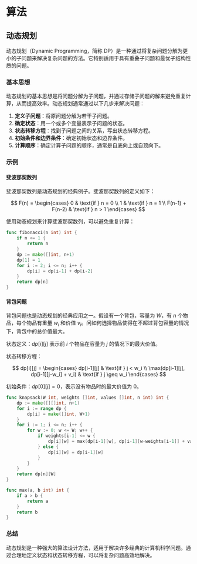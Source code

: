 # 算法

## 动态规划

<!-- notecardId: 1736497953366 -->

动态规划（Dynamic Programming，简称 DP）是一种通过将复杂问题分解为更小的子问题来解决复杂问题的方法。它特别适用于具有重叠子问题和最优子结构性质的问题。

### 基本思想

动态规划的基本思想是将问题分解为子问题，并通过存储子问题的解来避免重复计算，从而提高效率。动态规划通常通过以下几步来解决问题：

1. **定义子问题**：将原问题分解为若干子问题。
2. **确定状态**：用一个或多个变量表示子问题的状态。
3. **状态转移方程**：找到子问题之间的关系，写出状态转移方程。
4. **初始条件和边界条件**：确定初始状态和边界条件。
5. **计算顺序**：确定计算子问题的顺序，通常是自底向上或自顶向下。

### 示例

#### 斐波那契数列

斐波那契数列是动态规划的经典例子。斐波那契数列的定义如下：

$$
F(n) = \begin{cases}
0 & \text{if } n = 0 \\
1 & \text{if } n = 1 \\
F(n-1) + F(n-2) & \text{if } n > 1
\end{cases}
$$

使用动态规划来计算斐波那契数列，可以避免重复计算：

```go
func fibonacci(n int) int {
    if n <= 1 {
        return n
    }
    dp := make([]int, n+1)
    dp[1] = 1
    for i := 2; i <= n; i++ {
        dp[i] = dp[i-1] + dp[i-2]
    }
    return dp[n]
}
```

#### 背包问题

背包问题也是动态规划的经典应用之一。假设有一个背包，容量为 $W$，有 $n$ 个物品，每个物品有重量 $w_i$ 和价值 $v_i$。问如何选择物品使得在不超过背包容量的情况下，背包中的总价值最大。

状态定义：$dp[i][j]$ 表示前 $i$ 个物品在容量为 $j$ 的情况下的最大价值。

状态转移方程：

$$
dp[i][j] = \begin{cases}
dp[i-1][j] & \text{if } j < w_i \\
\max(dp[i-1][j], dp[i-1][j-w_i] + v_i) & \text{if } j \geq w_i
\end{cases}
$$

初始条件：$dp[0][j] = 0$，表示没有物品时的最大价值为 0。

```go
func knapsack(W int, weights []int, values []int, n int) int {
    dp := make([][]int, n+1)
    for i := range dp {
        dp[i] = make([]int, W+1)
    }
    for i := 1; i <= n; i++ {
        for w := 0; w <= W; w++ {
            if weights[i-1] <= w {
                dp[i][w] = max(dp[i-1][w], dp[i-1][w-weights[i-1]] + values[i-1])
            } else {
                dp[i][w] = dp[i-1][w]
            }
        }
    }
    return dp[n][W]
}

func max(a, b int) int {
    if a > b {
        return a
    }
    return b
}
```

### 总结

动态规划是一种强大的算法设计方法，适用于解决许多经典的计算机科学问题。通过合理地定义状态和状态转移方程，可以将复杂问题高效地解决。
